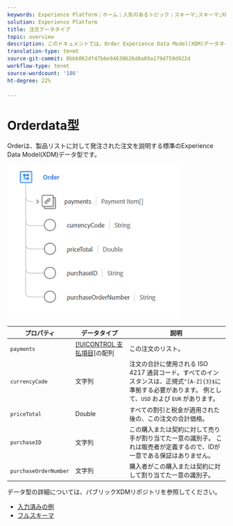 ```yaml
---
keywords: Experience Platform；ホーム；人気のあるトピック；スキーマ;スキーマ;XDM；フィールド；スキーマ;スキーマ；順序；データ型；データ型；
solution: Experience Platform
title: 注文データタイプ
topic: overview
description: このドキュメントでは、Order Experience Data Model(XDM)データタイプの概要を説明します。
translation-type: tm+mt
source-git-commit: 8bbb062df47b6e94630626d0a89a179d759d922d
workflow-type: tm+mt
source-wordcount: '186'
ht-degree: 22%

---
```



#  Orderdata型

 Orderは、製品リストに対して発注された注文を説明する標準のExperience Data Model(XDM)データ型です。

<img src="../images/data-types/order.PNG" width="400" /><br />

| プロパティ | データタイプ | 説明 |
| --- | --- | --- |
| `payments` | [[!UICONTROL 支払項目]](./payment-item.md)の配列 | この注文のリスト。 |
| `currencyCode` | 文字列 | 注文の合計に使用される ISO 4217 通貨コード。すべてのインスタンスは、正規式`^[A-Z]{3}$`に準拠する必要があります。 例として、`USD` および `EUR` があります。 |
| `priceTotal` | Double | すべての割引と税金が適用された後の、この注文の合計価格。 |
| `purchaseID` | 文字列 | この購入または契約に対して売り手が割り当てた一意の識別子。 これは販売者が定義するので、IDが一意である保証はありません。 |
| `purchaseOrderNumber` | 文字列 | 購入者がこの購入または契約に対して割り当てた一意の識別子。 |

データ型の詳細については、パブリックXDMリポジトリを参照してください。

* [入力済みの例](https://github.com/adobe/xdm/blob/master/components/datatypes/data/order.example.1.json)
* [フルスキーマ](https://github.com/adobe/xdm/blob/master/components/datatypes/data/order.schema.json)